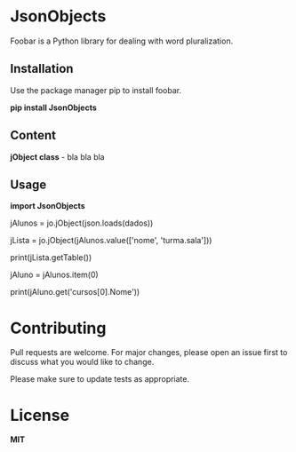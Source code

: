 <H1>JsonObjects</H1>
Foobar is a Python library for dealing with word pluralization.

<H2>Installation</H2>
<p>Use the package manager pip to install foobar.</p>
<p><b>pip install JsonObjects</b></p>

<H2>Content</H2>
<p><b>jObject class</b> - bla bla bla</p>

<H2>Usage</H2>
<p></p><b>import JsonObjects</b></p>

<p>jAlunos = jo.jObject(json.loads(dados))</p>
<p>jLista = jo.jObject(jAlunos.value(['nome', 'turma.sala']))</p>
<p>print(jLista.getTable())</p>

<p>jAluno = jAlunos.item(0)</p>
<p>print(jAluno.get('cursos[0].Nome'))</p>

<H1>Contributing</H1>
<p>Pull requests are welcome. For major changes, please open an issue first to discuss what you would like to change.</p>

<p>Please make sure to update tests as appropriate.</p>

<H1>License</H1>
<p><b>MIT</b></p>